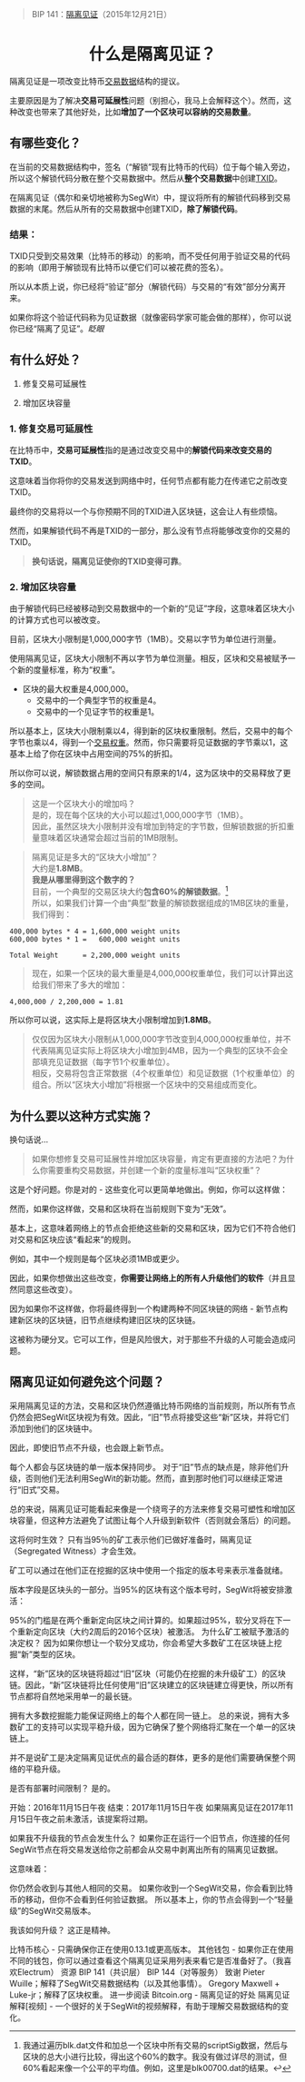 >BIP 141：[隔离见证](https://github.com/bitcoin/bips/blob/master/bip-0141.mediawiki)（2015年12月21日）

# <center>什么是隔离见证？</center>

隔离见证是一项改变比特币[交易数据](../../Technical/Transaction/Transaction%20Data/Transaction%20Data.md)结构的提议。

主要原因是为了解决**交易可延展性**问题（别担心，我马上会解释这个）。然而，这种改变也带来了其他好处，比如**增加了一个区块可以容纳的交易数量**。

## 有哪些变化？

在当前的交易数据结构中，签名（“解锁”现有比特币的代码）位于每个输入旁边，所以这个解锁代码分散在整个交易数据中。然后从**整个交易数据**中创建[TXID](../../Technical/Transaction/TXID/TXID.md)。

在隔离见证（偶尔和亲切地被称为SegWit）中，提议将所有的解锁代码移到交易数据的末尾。然后从所有的交易数据中创建TXID，**除了解锁代码**。

### 结果：
TXID只受到交易效果（比特币的移动）的影响，而不受任何用于验证交易的代码的影响（即用于解锁现有比特币以便它们可以被花费的签名）。

所以从本质上说，你已经将“验证”部分（解锁代码）与交易的“有效”部分分离开来。

如果你将这个验证代码称为见证数据（就像密码学家可能会做的那样），你可以说你已经“隔离了见证”。*眨眼*

## 有什么好处？

1. 修复交易可延展性

2. 增加区块容量

### 1. 修复交易可延展性
在比特币中，**交易可延展性**指的是通过改变交易中的**解锁代码来改变交易的TXID**。

这意味着当你将你的交易发送到网络中时，任何节点都有能力在传递它之前改变TXID。

最终你的交易将以一个与你预期不同的TXID进入区块链，这会让人有些烦恼。

然而，如果解锁代码不再是TXID的一部分，那么没有节点将能够改变你的交易的TXID。

> **换句话说，隔离见证使你的TXID变得可靠**。

### 2. 增加区块容量
由于解锁代码已经被移动到交易数据中的一个新的“见证”字段，这意味着区块大小的计算方式也可以被改变。

目前，区块大小限制是1,000,000字节（1MB）。交易以字节为单位进行测量。

使用隔离见证，区块大小限制不再以字节为单位测量。相反，区块和交易被赋予一个新的度量标准，称为“权重”。

* 区块的最大权重是4,000,000。
    * 交易中的一个典型字节的权重是4。
    * 交易中的一个见证字节的权重是1。

所以基本上，区块大小限制乘以4，得到新的区块权重限制。然后，交易中的每个字节也乘以4，得到一个[交易权重](../../Technical/Transaction/Weight/Weight.md)。然而，你只需要将见证数据的字节乘以1，这基本上给了你在区块中占用空间的75%的折扣。

所以你可以说，解锁数据占用的空间只有原来的1/4，这为区块中的交易释放了更多的空间。

>这是一个区块大小的增加吗？  
是的，现在每个区块的大小可以超过1,000,000字节（1MB）。  
因此，虽然区块大小限制并没有增加到特定的字节数，但解锁数据的折扣重量意味着区块通常会超过当前的1MB限制。

>隔离见证是多大的“区块大小增加”？  
大约是**1.8MB**。  
**我是从哪里得到这个数字的？**  
目前，一个典型的交易区块大约**包含60%的解锁数据**。[^1]  
所以，如果我们计算一个由“典型”数量的解锁数据组成的1MB区块的重量，我们得到：
```
400,000 bytes * 4 = 1,600,000 weight units
600,000 bytes * 1 =   600,000 weight units

Total Weight      = 2,200,000 weight units  
```
>现在，如果一个区块的最大重量是4,000,000权重单位，我们可以计算出这给我们带来了多大的增加：
```
4,000,000 / 2,200,000 = 1.81
```
所以你可以说，这实际上是将区块大小限制增加到**1.8MB**。

>仅仅因为区块大小限制从1,000,000字节改变到4,000,000权重单位，并不代表隔离见证实际上将区块大小增加到4MB，因为一个典型的区块不会全部填充见证数据（每字节1个权重单位）。  
相反，交易将包含正常数据（4个权重单位）和见证数据（1个权重单位）的组合。所以“区块大小增加”将根据一个区块中的交易组成而变化。

## 为什么要以这种方式实施？
换句话说…

>如果你想修复交易可延展性并增加区块容量，肯定有更直接的方法吧？为什么你需要重构交易数据，并创建一个新的度量标准叫“区块权重”？

这是个好问题。你是对的 - 这些变化可以更简单地做出。例如，你可以这样做：

然而，如果你这样做，交易和区块将在当前规则下变为“无效”。

基本上，这意味着网络上的节点会拒绝这些新的交易和区块，因为它们不符合他们对交易和区块应该“看起来”的规则。

例如，其中一个规则是每个区块必须1MB或更少。

因此，如果你想做出这些改变，**你需要让网络上的所有人升级他们的软件**（并且显然同意这些改变）。

因为如果你不这样做，你将最终得到一个构建两种不同区块链的网络 - 新节点构建新区块的区块链，旧节点继续构建旧区块的区块链。

这被称为硬分叉。它可以工作，但是风险很大，对于那些不升级的人可能会造成问题。

## 隔离见证如何避免这个问题？

采用隔离见证的方法，交易和区块仍然遵循比特币网络的当前规则，所以所有节点仍然会把SegWit区块视为有效。因此，“旧”节点将接受这些“新”区块，并将它们添加到他们的区块链中。

因此，即使旧节点不升级，也会跟上新节点。

每个人都会与区块链的单一版本保持同步。
对于“旧”节点的缺点是，除非他们升级，否则他们无法利用SegWit的新功能。然而，直到那时他们可以继续正常进行“旧式”交易。

总的来说，隔离见证可能看起来像是一个绕弯子的方法来修复交易可塑性和增加区块容量，但这种方法避免了试图让每个人升级到新软件（否则就会落后）的问题。

这将何时生效？
只有当95％的矿工表示他们已做好准备时，隔离见证（Segregated Witness）才会生效。

矿工可以通过在他们正在挖掘的区块中使用一个指定的版本号来表示准备就绪。

版本字段是区块头的一部分。当95%的区块有这个版本号时，SegWit将被安排激活：

95%的门槛是在两个重新定向区块之间计算的。如果超过95%，软分叉将在下一个重新定向区块（大约2周后的2016个区块）被激活。
为什么矿工被赋予激活的决定权？
因为如果你想让一个软分叉成功，你会希望大多数矿工在区块链上挖掘“新”类型的区块。

这样，“新”区块的区块链将超过“旧”区块（可能仍在挖掘的未升级矿工）的区块链。因此，“新”区块链将比任何使用“旧”区块建立的区块链建立得更快，所以所有节点都将自然地采用单一的最长链。

拥有大多数挖掘能力能保证网络上的每个人都在同一链上。
总的来说，拥有大多数矿工的支持可以实现平稳升级，因为它确保了整个网络将汇聚在一个单一的区块链上。

并不是说矿工是决定隔离见证优点的最合适的群体，更多的是他们需要确保整个网络的平稳升级。

是否有部署时间限制？
是的。

开始：2016年11月15日午夜
结束：2017年11月15日午夜
如果隔离见证在2017年11月15日午夜之前未激活，该提案将过期。

如果我不升级我的节点会发生什么？
如果你正在运行一个旧节点，你连接的任何SegWit节点在将交易发送给你之前都会从交易中剥离出所有的隔离见证数据。

这意味着：

你仍然会收到与其他人相同的交易。
如果你收到一个SegWit交易，你会看到比特币的移动，但你不会看到任何验证数据。
所以基本上，你的节点会得到一个“轻量级”的SegWit交易版本。

我该如何升级？
这正是精神。

比特币核心 - 只需确保你正在使用0.13.1或更高版本。
其他钱包 - 如果你正在使用不同的钱包，你可以通过查看这个隔离见证采用列表来看它是否准备好了。（我喜欢Electrum）
资源
BIP 141（共识层）
BIP 144（对等服务）
致谢
Pieter Wuille；解释了SegWit交易数据结构（以及其他事情）。
Gregory Maxwell + Luke-jr；解释了区块权重。
进一步阅读
Bitcoin.org - 隔离见证的好处
隔离见证解释[视频] - 一个很好的关于SegWit的视频解释，有助于理解交易数据结构的变化。
[^1]:我通过遍历blk.dat文件和加总一个区块中所有交易的scriptSig数据，然后与区块的总大小进行比较，得出这个60%的数字。我没有做过详尽的测试，但60%看起来像一个公平的平均值。例如，这里是blk00700.dat的结果。↩︎